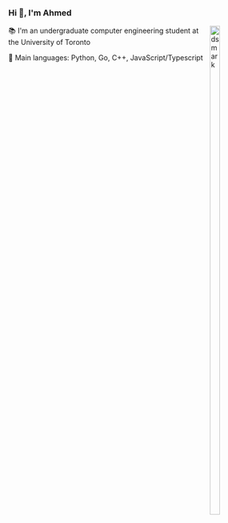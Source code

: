 ### Hi 👋, I'm Ahmed


<img alt="dsmark" align="right"  height="50%" width="20%" src="https://c.tenor.com/NzrqQHFBVz8AAAAj/kitty-transparent.gif">


📚 I'm an undergraduate computer engineering student at the University of Toronto

🌟 Main languages: Python, Go, C++, JavaScript/Typescript


  
